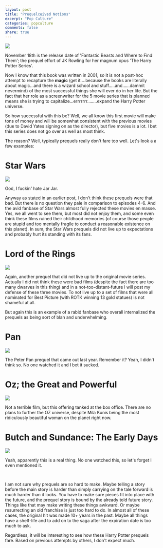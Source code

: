 ```yaml
---
layout: post
title: "Prequelceived Notions"
excerpt: "Pop Culture"
categories: popculture
comments: false
share: true
---
```


![](https://i.ytimg.com/vi/Oe5yaoER1Gg/maxresdefault.jpg)




November 18th is the release date of 'Fantastic Beasts and Where to Find Them'; the prequel effort of JK Rowling for her magnum opus 'The Harry Potter Series'. 



Now I know that this book was written in 2001, so it is not a post-hoc attempt to recapture the **magic** (get it....because the books are literally about magic...and there is a wizard school and stuff.....and......dammit nevermind) of the most successful things she will ever do in her life. But the fact that her role as a screenwriter for the 5 movie series that is planned means she is trying to capitalize...errrrrrr........expand the Harry Potter universe.


So how successful with this be? Well, we all know this first movie will make tons of money and will be somewhat consistent with the previous movies (due to David Yates signing on as the director), but five movies is a lot. I bet this series does not go over as well as most think.


The reason? Well, typically prequels really don't fare too well. Let's look a a few examples:



# Star Wars

![](http://overmental.com/wp-content/uploads/2015/11/Jar-Jar.jpg)


God, I fuckin' hate Jar Jar. 

Anyway as stated in an earlier post, I don't think these prequels were that bad. But there is no question they pale in comparison to episodes 4-6. And the avid fanbase of Star Wars almost fully rejected these movies en masse. Yes, we all went to see them, but most did not enjoy them, and some even think these films ruined their childhood memories (of course those people are stupid and too mentally fragile to conduct a reasonable existence on this planet). In sum, the Star Wars prequels did not live up to expectations and probably hurt its standing with its fans.





# Lord of the Rings



![](http://static2.hypable.com/wp-content/uploads/2014/12/The-Hobbit-quiz.jpg)


Again, another prequel that did not live up to the original movie series. Actually I did not think these were bad films (despite the fact there are too many dwarves in this thing) and in a not-too-distant-future I will post my defense of these three movies. To not live up to a set of films that were all nominated for Best Picture (with ROTK winning 13 gold statues) is not shameful at all.


But again this is an example of a rabid fanbase who overall internalized the prequels as being sort of blah and underwhelming.


# Pan

![](https://www.warnerbros.co.uk/~/media/images/warner%20bro/movies/pan/panandhook_780x430.ashx?w=600)

The Peter Pan prequel that came out last year. Remember it? Yeah, I didn't think so. No one watched it and I bet it sucked.


# Oz; the Great and Powerful

![](http://vignette2.wikia.nocookie.net/ozwikia/images/a/a0/Theodora_the_Good_Witch_of_the_North.png/revision/latest?cb=20141206065407)

Not a terrible film, but this offering tanked at the box office. There are no plans to further the OZ universe, despite Mila Kunis being the most ridiculously beautiful woman on the planet right now.


# Butch and Sundance: The Early Days

![](http://1.bp.blogspot.com/-L7EpALDQcLs/VdW64ztE8YI/AAAAAAAAP1s/0dsgyaLeTjw/s1600/SundanceButch.gif)


Yeah, apparently this is a real thing. No one watched this, so let's forget I even mentioned it.


<br>





I am not sure why prequels are so hard to make. Maybe telling a story before the main story is harder than simply carrying on the tale forward is much harder than it looks. You have to make sure pieces fit into place with the future, and the prequel story is bound by the already told future story. Things like that may make writing these things awkward. Or maybe resurrecting an old franchise is just too hard to do. In almost all of these cases, the original hit was made 10+ years in the past. Maybe all things have a shelf-life and to add on to the saga after the expiration date is too much to ask.

Regardless, it will be interesting to see how these Harry Potter prequels fare. Based on previous attempts by others, I don't expect much.










